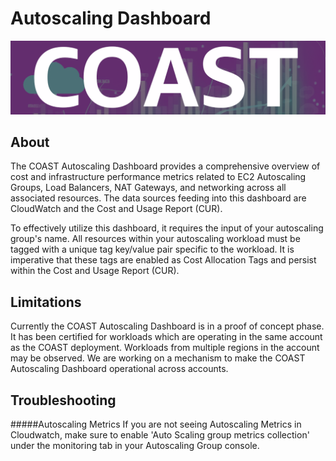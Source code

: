 # Autoscaling Dashboard

![Autoscaling Dashboard](../../images/coast_banner.png)

## About

The COAST Autoscaling Dashboard provides a comprehensive overview of cost and infrastructure performance metrics related to EC2 Autoscaling Groups, Load Balancers, NAT Gateways, and networking across all associated resources. The data sources feeding into this dashboard are CloudWatch and the Cost and Usage Report (CUR).

To effectively utilize this dashboard, it requires the input of your autoscaling group's name. All resources within your autoscaling workload must be tagged with a unique tag key/value pair specific to the workload. It is imperative that these tags are enabled as Cost Allocation Tags and persist within the Cost and Usage Report (CUR).

## Limitations 

Currently the COAST Autoscaling Dashboard is in a proof of concept phase.  It has been certified for workloads which are operating in the same account as the COAST deployment.  Workloads from multiple regions in the account may be observed.  We are working on a mechanism to make the COAST Autoscaling Dashboard operational across accounts.

## Troubleshooting

#####Autoscaling Metrics
If you are not seeing Autoscaling Metrics in Cloudwatch, make sure to enable 'Auto Scaling group metrics collection' under the monitoring tab in your Autoscaling Group console.


